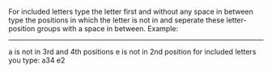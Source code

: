 For included letters type the letter first and without any space in between type the positions in which the letter is not in and seperate these letter-position groups with a space in between.
Example:
_ _ _ _ _
a is not in 3rd and 4th positions
e is not in 2nd position
for included letters you type:
a34 e2
